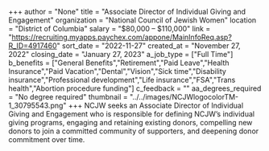 +++
author = "None"
title = "Associate Director of Individual Giving and Engagement"
organization = "National Council of Jewish Women"
location = "District of Columbia"
salary = "$80,000 – $110,000"
link = "https://recruiting.myapps.paychex.com/appone/MainInfoReq.asp?R_ID=4917460"
sort_date = "2022-11-27"
created_at = "November 27, 2022"
closing_date = "January 27, 2023"
a_job_type = ["Full Time"]
b_benefits = ["General Benefits","Retirement","Paid Leave","Health Insurance","Paid Vacation","Dental","Vision","Sick time","Disability insurance","Professional development","Life insurance","FSA","Trans health","Abortion procedure funding"]
c_feedback = ""
aa_degrees_required = "No degree required"
thumbnail = "../../images/NCJWlogocolorTM-1_30795543.png"
+++
NCJW seeks an Associate Director of Individual Giving and Engagement who is responsible for defining NCJW’s individual giving programs, engaging and retaining existing donors, compelling new donors to join a committed community of supporters, and deepening donor commitment over time.
